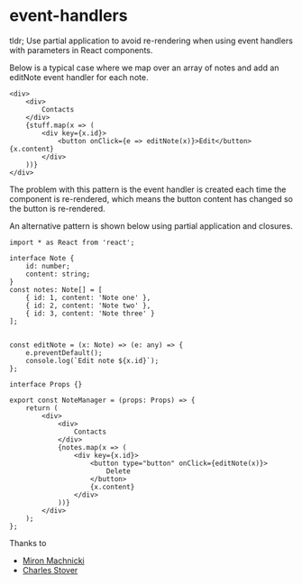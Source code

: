 # event-handlers

tldr; Use partial application to avoid re-rendering when using event handlers with parameters in React components.

Below is a typical case where we map over an array of notes and add an editNote event handler for each note.

```tsx
<div>
    <div>
        Contacts
    </div>
    {stuff.map(x => (
        <div key={x.id}>
            <button onClick={e => editNote(x)}>Edit</button> {x.content}
        </div>
    ))}
</div>
```

The problem with this pattern is the event handler is created each time the component is re-rendered, 
which means the button content has changed so the button is re-rendered.

An alternative pattern is shown below using partial application and closures.


```tsx
import * as React from 'react';

interface Note {
    id: number;
    content: string;
}
const notes: Note[] = [
    { id: 1, content: 'Note one' },
    { id: 2, content: 'Note two' },
    { id: 3, content: 'Note three' }
];


const editNote = (x: Note) => (e: any) => {
    e.preventDefault();
    console.log(`Edit note ${x.id}`);
};

interface Props {}

export const NoteManager = (props: Props) => {
    return (
        <div>
            <div>
                Contacts
            </div>
            {notes.map(x => (
                <div key={x.id}>
                    <button type="button" onClick={editNote(x)}>
                        Delete
                    </button>
                    {x.content}
                </div>
            ))}
        </div>
    );
};
```

Thanks to 

- [Miron Machnicki](https://medium.com/@machnicki/handle-events-in-react-with-arrow-functions-ede88184bbb)
- [Charles Stover](https://medium.com/@Charles_Stover/cache-your-react-event-listeners-to-improve-performance-14f635a62e15)
